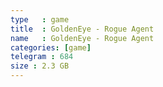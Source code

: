 ```yaml
---
type   : game
title  : GoldenEye - Rogue Agent
name   : GoldenEye - Rogue Agent
categories: [game]
telegram : 684
size : 2.3 GB
---
```




